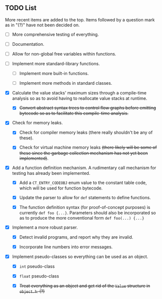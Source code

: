TODO List
---------

More recent items are added to the top. Items followed by a question mark as in "(?)" have not been decided on.

- [ ] More comprehensive testing of everything.

- [ ] Documentation.

- [ ] Allow for non-global free variables within functions.

- [ ] Implement more standard-library functions.

  - [ ] Implement more built-in functions.
   
  - [ ] Implement more methods in standard classes.

- [x] Calculate the value stacks' maximum sizes through a compile-time analysis so as to avoid having to reallocate value stacks at runtime.

  - [x] ~~Convert abstract syntax trees to control flow graphs before emitting bytecode so as to facilitate this compile-time analysis.~~

- [x] Check for memory leaks.

  - [x] Check for compiler memory leaks (there really shouldn't be any of these).
    
  - [x] Check for virtual machine memory leaks ~~(there likely will be some of these since the garbage collection mechanism has not yet been implemented)~~.

- [x] Add a function definition mechanism. A rudimentary call mechanism for testing has already been implemented.
  
  - [x] Add a `CT_ENTRY_CODEOBJ` enum value to the constant table code, which will be used for function bytecode.
      
  - [x] Update the parser to allow for `def` statements to define functions.
    
  - [x] The function definition syntax (for proof-of-concept purposes) is currently `def foo {...}`. Parameters should also be incorporated so as to produce the more conventional form `def foo(...) {...}`
          
- [x] Implement a more robust parser.

  - [x] Detect invalid programs, and report why they are invalid.
    
  - [x] Incorporate line numbers into error messages.
    
- [x] Implement pseudo-classes so everything can be used as an object.

  - [x] `int` pseudo-class
    
  - [x] `float` pseudo-class
    
  - [x] ~~Treat everything as an object and get rid of the `Value` structure in `object.h`. (?)~~
